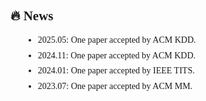 <!-- News section -->
<div id="news" style="font-family: 'Times New Roman', serif; text-align: justify;">
<h2>🔥 News</h2>
<ul style="list-style-type: disc; margin-left: 20px; line-height: 1.2;">
  <li style="margin-bottom: 8px;">2025.05: One paper accepted by ACM KDD.</li>
  <li style="margin-bottom: 8px;">2024.11: One paper accepted by ACM KDD.</li>
  <li style="margin-bottom: 8px;">2024.01: One paper accepted by IEEE TITS.</li>
  <li style="margin-bottom: 8px;">2023.07: One paper accepted by ACM MM.</li>
</ul>
<br />
</div>
